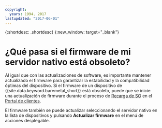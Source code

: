 ```yaml
---
copyright:
  years: 1994, 2017
lastupdated: "2017-06-01"
---
```


{:shortdesc: .shortdesc}
{:new_window: target="_blank"}

# ¿Qué pasa si el firmware de mi servidor nativo está obsoleto?



Al igual que con las actualizaciones de software, es importante mantener actualizado el firmware para garantizar la estabilidad y la compatibilidad óptimas del dispositivo. Si el firmware de un dispositivo de {{site.data.keyword.baremetal_short}} está obsoleto, puede que se inicie una actualización de firmware durante el proceso de [Recarga de SO](../infrastructure/software/vsi_reload_os.html) en el [Portal de clientes](https://control.softlayer.com).

El firmware también se puede actualizar seleccionando el servidor nativo en la lista de dispositivos y pulsando **Actualizar firmware** en el menú de acciones desplegable.

